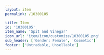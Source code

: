 ```yaml
---
layout: item
permalink: /10300105

title: Item
id: '10300105'
item_name: 'Spit and Vinegar'
icon_url: 'item/icon/customize/10300105.png'
sub_header: ['Gender: Female', 'Cosmetic']
footer: ['Untradable, Unsellable']
---
```

